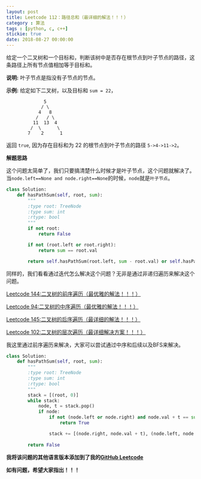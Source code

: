 ```yaml
---
layout: post
title: Leetcode 112：路径总和（最详细的解法！！！）
category : 算法
tags : [python, c, c++]
stickie: true
date: 2018-08-27 00:00:00
---
```


给定一个二叉树和一个目标和，判断该树中是否存在根节点到叶子节点的路径，这条路径上所有节点值相加等于目标和。

**说明:** 叶子节点是指没有子节点的节点。

**示例:** 
给定如下二叉树，以及目标和 `sum = 22`，

```
              5
             / \
            4   8
           /   / \
          11  13  4
         /  \      \
        7    2      1
```

返回 `true`, 因为存在目标和为 22 的根节点到叶子节点的路径 `5->4->11->2`。

**解题思路**

这个问题太简单了，我们只要搞清楚什么时候才是叶子节点，这个问题就解决了。当`node.left==None and node.right==None`的时候，`node`就是`叶子节点`。

```python
class Solution:
    def hasPathSum(self, root, sum):
        """
        :type root: TreeNode
        :type sum: int
        :rtype: bool
        """
        if not root:
            return False

        if not (root.left or root.right):
            return sum == root.val

        return self.hasPathSum(root.left, sum - root.val) or self.hasPathSum(root.right, sum - root.val)
```

同样的，我们看看通过迭代怎么解决这个问题？无非是通过非递归遍历来解决这个问题。

[Leetcode 144:二叉树的前序遍历（最优雅的解法！！！）](https://blog.csdn.net/qq_17550379/article/details/80731041)

[Leetcode 94:二叉树的中序遍历（最优雅的解法！！！）](https://blog.csdn.net/qq_17550379/article/details/80809930)

[Leetcode 145:二叉树的后序遍历（最详细的解法！！！）](https://blog.csdn.net/qq_17550379/article/details/81044345)

[Leetcode 102:二叉树的层次遍历（最详细解决方案！！！）](https://blog.csdn.net/qq_17550379/article/details/80824320)

我这里通过前序遍历来解决，大家可以尝试通过中序和后续以及BFS来解决。

```python
class Solution:
    def hasPathSum(self, root, sum):
        """
        :type root: TreeNode
        :type sum: int
        :rtype: bool
        """
        stack = [(root, 0)]
        while stack:
            node, t = stack.pop()
            if node:
                if not (node.left or node.right) and node.val + t == sum:
                    return True

                stack += [(node.right, node.val + t), (node.left, node.val + t)]
                
        return False
```

**我将该问题的其他语言版本添加到了我的[GitHub Leetcode](https://github.com/luliyucoordinate/Leetcode)**

**如有问题，希望大家指出！！！**